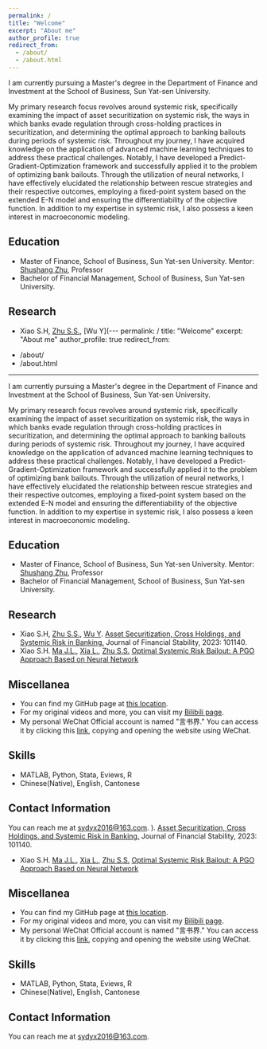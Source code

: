 ```yaml
---
permalink: /
title: "Welcome"
excerpt: "About me"
author_profile: true
redirect_from: 
  - /about/
  - /about.html
---
```


I am currently pursuing a Master's degree in the Department of Finance and Investment at the School of Business, Sun Yat-sen University.

My primary research focus revolves around systemic risk, specifically examining the impact of asset securitization on systemic risk, the ways in which banks evade regulation through cross-holding practices in securitization, and determining the optimal approach to banking bailouts during periods of systemic risk. Throughout my journey, I have acquired knowledge on the application of advanced machine learning techniques to address these practical challenges. Notably, I have developed a Predict-Gradient-Optimization framework and successfully applied it to the problem of optimizing bank bailouts. Through the utilization of neural networks, I have effectively elucidated the relationship between rescue strategies and their respective outcomes, employing a fixed-point system based on the extended E-N model and ensuring the differentiability of the objective function. In addition to my expertise in systemic risk, I also possess a keen interest in macroeconomic modeling.

## Education
  + Master of Finance, School of Business, Sun Yat-sen University. Mentor: [Shushang Zhu](https://bus.sysu.edu.cn/en/teacher/ZhuShushang), Professor
  + Bachelor of Financial Management, School of Business, Sun Yat-sen University.

## Research 
  + Xiao S.H, [Zhu S.S.](https://bus.sysu.edu.cn/en/teacher/ZhuShushang), [Wu Y](---
permalink: /
title: "Welcome"
excerpt: "About me"
author_profile: true
redirect_from: 
  - /about/
  - /about.html
---

I am currently pursuing a Master's degree in the Department of Finance and Investment at the School of Business, Sun Yat-sen University.

My primary research focus revolves around systemic risk, specifically examining the impact of asset securitization on systemic risk, the ways in which banks evade regulation through cross-holding practices in securitization, and determining the optimal approach to banking bailouts during periods of systemic risk. Throughout my journey, I have acquired knowledge on the application of advanced machine learning techniques to address these practical challenges. Notably, I have developed a Predict-Gradient-Optimization framework and successfully applied it to the problem of optimizing bank bailouts. Through the utilization of neural networks, I have effectively elucidated the relationship between rescue strategies and their respective outcomes, employing a fixed-point system based on the extended E-N model and ensuring the differentiability of the objective function. In addition to my expertise in systemic risk, I also possess a keen interest in macroeconomic modeling.

## Education
  + Master of Finance, School of Business, Sun Yat-sen University. Mentor: [Shushang Zhu](https://bus.sysu.edu.cn/en/teacher/ZhuShushang), Professor
  + Bachelor of Financial Management, School of Business, Sun Yat-sen University.

## Research 
  + Xiao S.H, [Zhu S.S.](https://bus.sysu.edu.cn/en/teacher/ZhuShushang), [Wu Y](https://www.stevens.edu/profile/ywu4). [Asset Securitization, Cross Holdings, and Systemic Risk in Banking.](https://doi.org/10.1016/j.jfs.2023.101140) Journal of Financial Stability, 2023: 101140. 
  + Xiao S.H. [Ma J.L.](https://cbds.gufe.edu.cn/info/1044/2255.htm), [Xia L.](https://bus.sysu.edu.cn/en/teacher/XiaLi), [Zhu S.S.](https://bus.sysu.edu.cn/en/teacher/ZhuShushang) [Optimal Systemic Risk Bailout: A PGO Approach Based on Neural Network](http://arxiv.org/abs/2212.05235)

## Miscellanea
  + You can find my GitHub page at [this location](https://github.com/SHXiao-Stella).
  + For my original videos and more, you can visit my [Bilibili page](https://space.bilibili.com/388356166/video).
  + My personal WeChat Official account is named "言书界." You can access it by clicking this [link](https://mp.weixin.qq.com/mp/profile_ext?action=home&__biz=MzI1NDU0MzI2Nw==&scene=117#wechat_redirect), copying and opening the website using WeChat.

## Skills
  + MATLAB, Python, Stata, Eviews, R
  + Chinese(Native), English, Cantonese

## Contact Information 
You can reach me at <sydyx2016@163.com>.
). [Asset Securitization, Cross Holdings, and Systemic Risk in Banking.](https://doi.org/10.1016/j.jfs.2023.101140) Journal of Financial Stability, 2023: 101140. 
  + Xiao S.H. [Ma J.L.](https://cbds.gufe.edu.cn/info/1044/2255.htm), [Xia L.](https://bus.sysu.edu.cn/en/teacher/XiaLi), [Zhu S.S.](https://bus.sysu.edu.cn/en/teacher/ZhuShushang) [Optimal Systemic Risk Bailout: A PGO Approach Based on Neural Network](http://arxiv.org/abs/2212.05235)

## Miscellanea
  + You can find my GitHub page at [this location](https://github.com/SHXiao-Stella).
  + For my original videos and more, you can visit my [Bilibili page](https://space.bilibili.com/388356166/video).
  + My personal WeChat Official account is named "言书界." You can access it by clicking this [link](https://mp.weixin.qq.com/mp/profile_ext?action=home&__biz=MzI1NDU0MzI2Nw==&scene=117#wechat_redirect), copying and opening the website using WeChat.

## Skills
  + MATLAB, Python, Stata, Eviews, R
  + Chinese(Native), English, Cantonese

## Contact Information 
You can reach me at <sydyx2016@163.com>.
